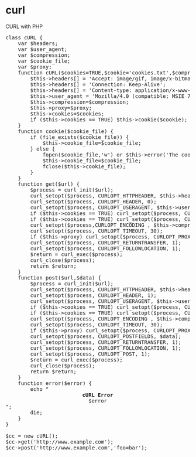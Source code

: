# curl
CURL with PHP
<pre>
class cURL {
	var $headers;
	var $user_agent;
	var $compression;
	var $cookie_file;
	var $proxy;
	function cURL($cookies=TRUE,$cookie='cookies.txt',$compression='gzip',$proxy='') {
		$this->headers[] = 'Accept: image/gif, image/x-bitmap, image/jpeg, image/pjpeg';
		$this->headers[] = 'Connection: Keep-Alive';
		$this->headers[] = 'Content-type: application/x-www-form-urlencoded;charset=UTF-8';
		$this->user_agent = 'Mozilla/4.0 (compatible; MSIE 7.0; Windows NT 5.1; .NET CLR 1.0.3705; .NET CLR 1.1.4322; Media Center PC 4.0)';
		$this->compression=$compression;
		$this->proxy=$proxy;
		$this->cookies=$cookies;
		if ($this->cookies == TRUE) $this->cookie($cookie);
	}
	function cookie($cookie_file) {
		if (file_exists($cookie_file)) {
			$this->cookie_file=$cookie_file;
		} else {
			fopen($cookie_file,'w') or $this->error('The cookie file could not be opened. Make sure this directory has the correct permissions');
			$this->cookie_file=$cookie_file;
			fclose($this->cookie_file);
		}
	}
	function get($url) {
		$process = curl_init($url);
		curl_setopt($process, CURLOPT_HTTPHEADER, $this->headers);
		curl_setopt($process, CURLOPT_HEADER, 0);
		curl_setopt($process, CURLOPT_USERAGENT, $this->user_agent);
		if ($this->cookies == TRUE) curl_setopt($process, CURLOPT_COOKIEFILE, $this->cookie_file);
		if ($this->cookies == TRUE) curl_setopt($process, CURLOPT_COOKIEJAR, $this->cookie_file);
		curl_setopt($process,CURLOPT_ENCODING , $this->compression);
		curl_setopt($process, CURLOPT_TIMEOUT, 30);
		if ($this->proxy) curl_setopt($process, CURLOPT_PROXY, $this->proxy);
		curl_setopt($process, CURLOPT_RETURNTRANSFER, 1);
		curl_setopt($process, CURLOPT_FOLLOWLOCATION, 1);
		$return = curl_exec($process);
		curl_close($process);
		return $return;
	}
	function post($url,$data) {
		$process = curl_init($url);
		curl_setopt($process, CURLOPT_HTTPHEADER, $this->headers);
		curl_setopt($process, CURLOPT_HEADER, 1);
		curl_setopt($process, CURLOPT_USERAGENT, $this->user_agent);
		if ($this->cookies == TRUE) curl_setopt($process, CURLOPT_COOKIEFILE, $this->cookie_file);
		if ($this->cookies == TRUE) curl_setopt($process, CURLOPT_COOKIEJAR, $this->cookie_file);
		curl_setopt($process, CURLOPT_ENCODING , $this->compression);
		curl_setopt($process, CURLOPT_TIMEOUT, 30);
		if ($this->proxy) curl_setopt($process, CURLOPT_PROXY, $this->proxy);
		curl_setopt($process, CURLOPT_POSTFIELDS, $data);
		curl_setopt($process, CURLOPT_RETURNTRANSFER, 1);
		curl_setopt($process, CURLOPT_FOLLOWLOCATION, 1);
		curl_setopt($process, CURLOPT_POST, 1);
		$return = curl_exec($process);
		curl_close($process);
		return $return;
	}
	function error($error) {
		echo "<center><b>cURL Error</b><br>$error</center>";
		die;
	}
}

$cc = new cURL();
$cc->get('http://www.example.com');
$cc->post('http://www.example.com','foo=bar');
</pre>
